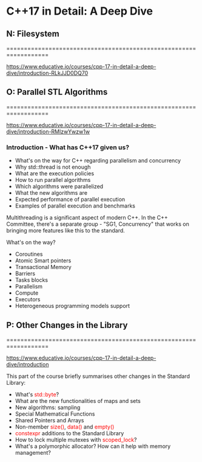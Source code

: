 # C++17 in Detail: A Deep Dive

## N: Filesystem
==================================================================

https://www.educative.io/courses/cpp-17-in-detail-a-deep-dive/introduction-RLkJJD0DQ70


## O: Parallel STL Algorithms
==================================================================

https://www.educative.io/courses/cpp-17-in-detail-a-deep-dive/introduction-RMlzwYwzw1w

### Introduction - What has C++17 given us?

- What's on the way for C++ regarding parallelism and concurrency
- Why std::thread is not enough
- What are the execution policies
- How to run parallel algorithms
- Which algorithms were parallelized
- What the new algorithms are
- Expected performance of parallel execution
- Examples of parallel execution and benchmarks

Multithreading is a significant aspect of modern C++. In the C++ Committee, there's a separate group - "SG1, Concurrency" that works on bringing more features like this to the standard.

What's on the way?

- Coroutines
- Atomic Smart pointers
- Transactional Memory
- Barriers
- Tasks blocks
- Parallelism
- Compute
- Executors
- Heterogeneous programming models support

## P: Other Changes in the Library
==================================================================

https://www.educative.io/courses/cpp-17-in-detail-a-deep-dive/introduction

This part of the course briefly summarises other changes in the Standard Library:

- What's <span style="color: red;">std::byte</span>?
- What are the new functionalities of maps and sets
- New algorithms: sampling
- Special Mathematical Functions
- Shared Pointers and Arrays
- Non-member <span style="color: red;">size()</span>, <span style="color: red;">data()</span> and <span style="color: red;">empty()</span>
- <span style="color: red;">constexpr</span> additions to the Standard Library
- How to lock multiple mutexes with <span style="color: red;">scoped_lock</span>?
- What's a polymorphic allocator? How can it help with memory management?

